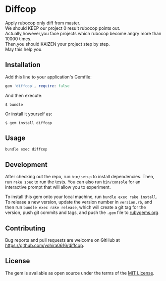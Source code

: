 # Diffcop

Apply rubocop only diff from master.  
We should KEEP our project 0 result rubocop points out.  
Actually,however,you face projects which rubocop become angry more than 10000 times.  
Then,you should KAIZEN your project step by step.  
May this help you.

## Installation

Add this line to your application's Gemfile:

```ruby
gem 'diffcop', require: false
```

And then execute:

    $ bundle

Or install it yourself as:

    $ gem install diffcop

## Usage

`bundle exec diffcop`

## Development

After checking out the repo, run `bin/setup` to install dependencies. Then, run `rake spec` to run the tests. You can also run `bin/console` for an interactive prompt that will allow you to experiment.

To install this gem onto your local machine, run `bundle exec rake install`. To release a new version, update the version number in `version.rb`, and then run `bundle exec rake release`, which will create a git tag for the version, push git commits and tags, and push the `.gem` file to [rubygems.org](https://rubygems.org).

## Contributing

Bug reports and pull requests are welcome on GitHub at https://github.com/yohira0616/diffcop.


## License

The gem is available as open source under the terms of the [MIT License](http://opensource.org/licenses/MIT).

